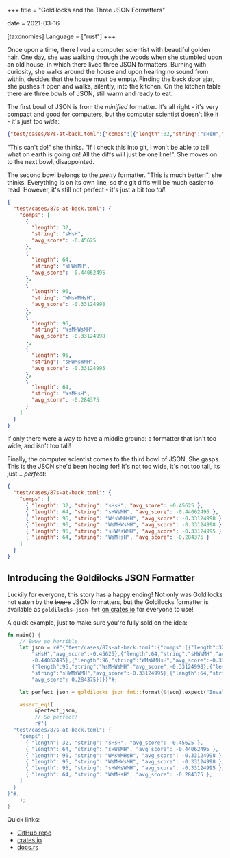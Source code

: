 +++
title = "Goldilocks and the Three JSON Formatters"

date = 2021-03-16

[taxonomies]
Language = ["rust"]
+++

Once upon a time, there lived a computer scientist with beautiful golden hair.  One day, she was
walking through the woods when she stumbled upon an old house, in which there lived three JSON
formatters.  Burning with curiosity, she walks around the house and upon hearing no sound from
within, decides that the house must be empty.  Finding the back door ajar, she pushes it open and
walks, silently, into the kitchen. On the kitchen table there are three bowls of JSON, still warm
and ready to eat.

The first bowl of JSON is from the _minified_ formatter.  It's all right - it's very compact and
good for computers, but the computer scientist doesn't like it - it's just too _wide_:

```json
{"test/cases/87s-at-back.toml":{"comps":[{"length":32,"string":"sHsH","avg_score":-0.45625},{"length":64,"string":"sHWsMH","avg_score":-0.44062495},{"length":96,"string":"WMsWMHsH","avg_score":-0.33124998},{"length":96,"string":"WsMHWsMH","avg_score":-0.33124998},{"length":96,"string":"sHWMsWMH","avg_score":-0.33124995},{"length":64,"string":"WsMHsH","avg_score":-0.284375}]}} "oh look you actually scrolled to the end! That's very nice of you, so here's a star: ⭐"
```

"This can't do!" she thinks.  "If I check this into git, I won't be able to tell what on earth is
going on!  All the diffs will just be one line!".  She moves on to the next bowl, disappointed.

The second bowl belongs to the _pretty_ formatter.  "This is much better!", she thinks.  Everything
is on its own line, so the git diffs will be much easier to read.  However, it's still not perfect
\- it's just a bit too _tall_:

```json
{
  "test/cases/87s-at-back.toml": {
    "comps": [
      {
        "length": 32,
        "string": "sHsH",
        "avg_score": -0.45625
      },
      {
        "length": 64,
        "string": "sHWsMH",
        "avg_score": -0.44062495
      },
      {
        "length": 96,
        "string": "WMsWMHsH",
        "avg_score": -0.33124998
      },
      {
        "length": 96,
        "string": "WsMHWsMH",
        "avg_score": -0.33124998
      },
      {
        "length": 96,
        "string": "sHWMsWMH",
        "avg_score": -0.33124995
      },
      {
        "length": 64,
        "string": "WsMHsH",
        "avg_score": -0.284375
      }
    ]
  }
}
```

If only there were a way to have a middle ground: a formatter that isn't too wide, and isn't too
tall!

Finally, the computer scientist comes to the third bowl of JSON.  She gasps.  This is the JSON
she'd been hoping for!  It's not too wide, it's not too tall, its just... _perfect_:

```json
{
  "test/cases/87s-at-back.toml": {
    "comps": [
      { "length": 32, "string": "sHsH", "avg_score": -0.45625 },
      { "length": 64, "string": "sHWsMH", "avg_score": -0.44062495 },
      { "length": 96, "string": "WMsWMHsH", "avg_score": -0.33124998 },
      { "length": 96, "string": "WsMHWsMH", "avg_score": -0.33124998 },
      { "length": 96, "string": "sHWMsWMH", "avg_score": -0.33124995 },
      { "length": 64, "string": "WsMHsH", "avg_score": -0.284375 }
    ]
  }
}
```

## Introducing the Goldilocks JSON Formatter

Luckily for everyone, this story has a happy ending!  Not only was Goldilocks not eaten by the
~~bears~~ JSON formatters, but the Goldilocks formatter is available as `goldilocks-json-fmt` [on
crates.io](https://crates.io/crates/goldilocks-json-fmt) for everyone to use!

A quick example, just to make sure you're fully sold on the idea:

```rust
fn main() {
    // Ewww so horrible
    let json = r#"{"test/cases/87s-at-back.toml":{"comps":[{"length":32,"string":
        "sHsH","avg_score":-0.45625},{"length":64,"string":"sHWsMH","avg_score":
        -0.44062495},{"length":96,"string":"WMsWMHsH","avg_score":-0.33124998},
        {"length":96,"string":"WsMHWsMH","avg_score":-0.33124998},{"length":96,
        "string":"sHWMsWMH","avg_score":-0.33124995},{"length":64,"string":"WsMHsH",
        "avg_score":-0.284375}]}}"#;

    let perfect_json = goldilocks_json_fmt::format(&json).expect("Invalid JSON");

    assert_eq!(
         &perfect_json,
         // So perfect!
         r#"{
  "test/cases/87s-at-back.toml": {
    "comps": [
      { "length": 32, "string": "sHsH", "avg_score": -0.45625 },
      { "length": 64, "string": "sHWsMH", "avg_score": -0.44062495 },
      { "length": 96, "string": "WMsWMHsH", "avg_score": -0.33124998 },
      { "length": 96, "string": "WsMHWsMH", "avg_score": -0.33124998 },
      { "length": 96, "string": "sHWMsWMH", "avg_score": -0.33124995 },
      { "length": 64, "string": "WsMHsH", "avg_score": -0.284375 },
    ]
  }
}"#,
    );
}
```

Quick links:
- [GitHub repo](https://github.com/kneasle/goldilocks-json-fmt)
- [crates.io](https://crates.io/crates/goldilocks-json-fmt)
- [docs.rs](https://docs.rs/goldilocks-json-fmt/)

